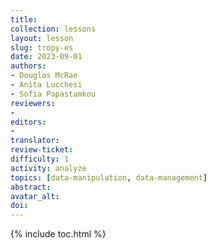 ```yaml
---
title: 
collection: lessons
layout: lesson
slug: tropy-es
date: 2023-09-01
authors:
- Douglas McRae
- Anita Lucchesi
- Sofia Papastamkou
reviewers:
- 
editors:
- 
translator:
review-ticket: 
difficulty: 1
activity: analyze
topics: [data-manipulation, data-management]
abstract: 
avatar_alt: 
doi: 
---
```


{% include toc.html %}
